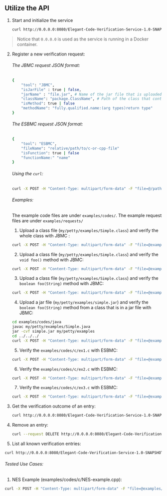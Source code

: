 ## Utilize the API

1. Start and initialize the service

	```bash
	curl http://0.0.0.0:8080/Elegant-Code-Verification-Service-1.0-SNAPSHOT/api/verification
	```
 
> Notice that `0.0.0.0` is used as the service is running in a Docker container.

2. Register a new  verification request:

	###### The JBMC request JSON format:
	```bash
	{
		"tool": "JBMC",
		"isJarFile" : true | false,
		"jarName" : "file.jar", # Name of the jar file that is uploaded
		"className": "package.ClassName", # Path of the class that contains the main
		"isMethod": true | false
		"methodName": "fully.qualified.name:(arg types)return type"
	}
	```

	###### The ESBMC request JSON format:
	```bash
	{
		"tool": "ESBMC",
		"fileName": "relative/path/to/c-or-cpp-file"
		"isFunction": true | false
		"functionName:" "name"
	}
	```

	###### Using the `curl`:

	```bash
	curl -X POST -H "Content-Type: multipart/form-data" -F "file=@/path/to/code/file" -F "request=@/path/to/request/json/file" http://localhost:8080/Elegant-Code-Verification-Service-1.0-SNAPSHOT/api/verification/newEntry
	```

	###### Examples:

	The example code files are under `examples/codes/`.
	The example request files are under `examples/requests/`
	
	1. Upload a class file (`my/petty/examples/Simple.class`) and verify the whole class with JBMC :
	
	```bash
	curl -X POST -H "Content-Type: multipart/form-data" -F "file=@examples/codes/java/my/petty/examples/Simple.class" -F "request=@examples/requests/jbmc/request-class.json" http://localhost:8080/Elegant-Code-Verification-Service-1.0-SNAPSHOT/api/verification/newEntry
	```
	
	2. Upload a class file (`my/petty/examples/Simple.class`) and verify the `void foo()` method with JBMC:
	
	```bash
	curl -X POST -H "Content-Type: multipart/form-data" -F "file=@examples/codes/java/my/petty/examples/Simple.class" -F "request=@examples/requests/jbmc/request-method-1.json"  http://localhost:8080/Elegant-Code-Verification-Service-1.0-SNAPSHOT/api/verification/newEntry
	```
	
	3. Upload a class file (`my/petty/examples/Simple.class`) and verify the `boolean foo(String)` method with JBMC:
	
	```bash
	curl -X POST -H "Content-Type: multipart/form-data" -F "file=@examples/codes/java/my/petty/examples/Simple.class" -F "request=@examples/requests/jbmc/request-method-2.json" http://localhost:8080/Elegant-Code-Verification-Service-1.0-SNAPSHOT/api/verification/newEntry
	```

    4. Upload a jar file (`my/petty/examples/simple.jar`) and verify the `boolean foo(String)` method from a class that is in a jar file with JBMC:

    ```bash
    cd examples/codes/java
    javac my/petty/examples/Simple.java
    jar -cvf simple.jar my/petty/examples
    cd ../../../
    curl -X POST -H "Content-Type: multipart/form-data" -F "file=@examples/codes/java/simple.jar" -F "request=@examples/requests/jbmc/request-method-3.json" http://localhost:8080/Elegant-Code-Verification-Service-1.0-SNAPSHOT/api/verification/newEntry
    ```

	5. Verify the `examples/codes/c/ex1.c` with ESBMC:
	
	```bash
	curl -X POST -H "Content-Type: multipart/form-data" -F "file=@examples/codes/c/ex1.c" -F "request=@examples/requests/esbmc/request-1.json" http://localhost:8080/Elegant-Code-Verification-Service-1.0-SNAPSHOT/api/verification/newEntry
	```

	6. Verify the `examples/codes/c/ex2.c` with ESBMC:
	
	```bash
	curl -X POST -H "Content-Type: multipart/form-data" -F "file=@examples/codes/c/ex2.c" -F "request=@examples/requests/esbmc/request-2.json" http://localhost:8080/Elegant-Code-Verification-Service-1.0-SNAPSHOT/api/verification/newEntry
	```

	7. Verify the `examples/codes/c/ex3.c` with ESBMC:
	
	```bash
	curl -X POST -H "Content-Type: multipart/form-data" -F "file=@examples/codes/c/ex3.c" -F "request=@examples/requests/esbmc/request-3.json" http://localhost:8080/Elegant-Code-Verification-Service-1.0-SNAPSHOT/api/verification/newEntry
	```

3. Get the verification outcome of an entry:

	```bash
	curl http://0.0.0.0:8080/Elegant-Code-Verification-Service-1.0-SNAPSHOT/api/verification/getEntry?entryId=<ID>
	```

4. Remove an entry:

	```bash
	curl --request DELETE http://0.0.0.0:8080/Elegant-Code-Verification-Service-1.0-SNAPSHOT/api/verification/removeEntry?entryId=<ID>
	```

5. List all known verification entries:

```bash
curl http://0.0.0.0:8080/Elegant-Code-Verification-Service-1.0-SNAPSHOT/api/verification/getEntries
```

###### Tested Use Cases:

1. NES Example (examples/codes/c/NES-example.cpp):

```bash
curl -X POST -H "Content-Type: multipart/form-data" -F "file=@examples/codes/c/NES-example.cpp" -F "request=@examples/requests/esbmc/NES-request.json" http://localhost:8080/Elegant-Code-Verification-Service-1.0-SNAPSHOT/api/verification/newEntry
```
